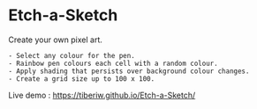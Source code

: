 # Etch-a-Sketch
Create your own pixel art.

    - Select any colour for the pen.
    - Rainbow pen colours each cell with a random colour.
    - Apply shading that persists over background colour changes.
    - Create a grid size up to 100 x 100.



Live demo : https://tiberiw.github.io/Etch-a-Sketch/